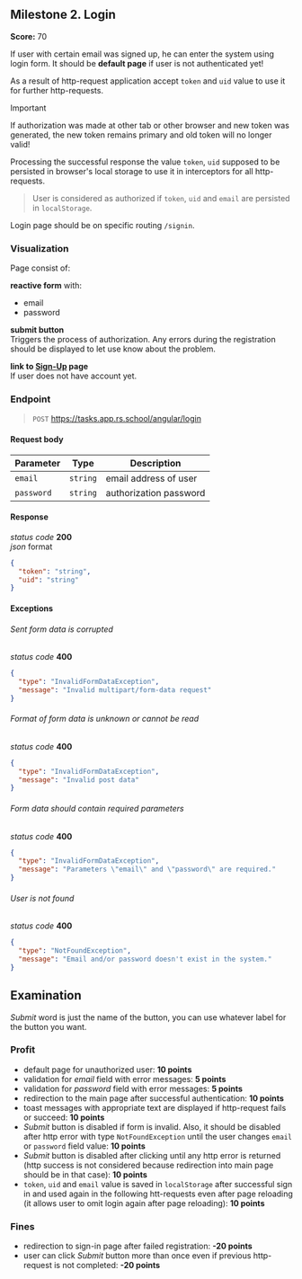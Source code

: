 ## Milestone 2. Login

**Score:** 70

If user with certain email was signed up, he can enter the system using login form.
It should be **default page** if user is not authenticated yet!

As a result of http-request application accept `token` and `uid` value to use it for further
http-requests.

> [!IMPORTANT]
> If authorization was made at other tab or other browser and new token was generated, the new token
> remains primary and old token will no longer valid!

Processing the successful response the value `token`, `uid` supposed to be persisted in browser's
local storage to use it in interceptors for all http-requests.

> User is considered as authorized if `token`, `uid` and `email` are persisted in `localStorage`.

Login page should be on specific routing `/signin`.

### Visualization

Page consist of:

**reactive form** with:

- email
- password

**submit button**  
Triggers the process of authorization. Any errors during the registration should be displayed to let
use know about the problem.

**link to [Sign-Up](./milestone_1.registration.md) page**  
If user does not have account yet.

### Endpoint

> `POST` https://tasks.app.rs.school/angular/login

#### Request body

| Parameter  | Type     | Description            |
| ---------- | -------- | ---------------------- |
| `email`    | `string` | email address of user  |
| `password` | `string` | authorization password |

#### Response

_status code_ **200**  
_json_ format

```json
{
  "token": "string",
  "uid": "string"
}
```

#### Exceptions

###### Sent form data is corrupted

_status code_ **400**

```json
{
  "type": "InvalidFormDataException",
  "message": "Invalid multipart/form-data request"
}
```

###### Format of form data is unknown or cannot be read

_status code_ **400**

```json
{
  "type": "InvalidFormDataException",
  "message": "Invalid post data"
}
```

###### Form data should contain required parameters

_status code_ **400**

```json
{
  "type": "InvalidFormDataException",
  "message": "Parameters \"email\" and \"password\" are required."
}
```

###### User is not found

_status code_ **400**

```json
{
  "type": "NotFoundException",
  "message": "Email and/or password doesn't exist in the system."
}
```

## Examination

_Submit_ word is just the name of the button, you can use whatever label for the button you want.

### Profit

- default page for unauthorized user: **10 points**
- validation for _email_ field with error messages: **5 points**
- validation for _password_ field with error messages: **5 points**
- redirection to the main page after successful authentication: **10 points**
- toast messages with appropriate text are displayed if http-request fails or succeed: **10 points**
- _Submit_ button is disabled if form is invalid. Also, it should be disabled after http error with
  type `NotFoundException` until the user changes `email` or `password` field value: **10 points**
- _Submit_ button is disabled after clicking until any http error is returned (http success is not
  considered because redirection into main page should be in that case): **10 points**
- `token`, `uid` and `email` value is saved in `localStorage` after successful sign in and used
  again in the following htt-requests even after page reloading (it allows user to omit login again
  after page reloading): **10 points**

### Fines

- redirection to sign-in page after failed registration: **-20 points**
- user can click _Submit_ button more than once even if previous http-request
  is not completed: **-20 points**
